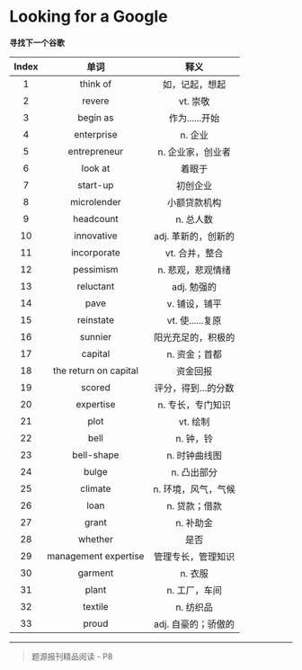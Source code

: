 # Looking for a Google

**寻找下一个谷歌**

| Index |         单词          |        释义         |
| :---: | :-------------------: | :-----------------: |
|   1   |       think of        |   如，记起，想起    |
|   2   |        revere         |      vt. 崇敬       |
|   3   |       begin as        |   作为......开始    |
|   4   |      enterprise       |       n. 企业       |
|   5   |     entrepreneur      |  n. 企业家，创业者  |
|   6   |        look at        |       着眼于        |
|   7   |       start-up        |      初创企业       |
|   8   |      microlender      |    小额贷款机构     |
|   9   |       headcount       |      n. 总人数      |
|  10   |      innovative       | adj. 革新的，创新的 |
|  11   |      incorporate      |   vt. 合并，整合    |
|  12   |       pessimism       |  n. 悲观，悲观情绪  |
|  13   |       reluctant       |     adj. 勉强的     |
|  14   |         pave          |    v. 铺设，铺平    |
|  15   |       reinstate       |  vt. 使......复原   |
|  16   |        sunnier        | 阳光充足的，积极的  |
|  17   |        capital        |    n. 资金；首都    |
|  18   | the return on capital |      资金回报       |
|  19   |        scored         |  评分，得到…的分数  |
|  20   |       expertise       |  n. 专长，专门知识  |
|  21   |         plot          |      vt. 绘制       |
|  22   |         bell          |      n. 钟，铃      |
|  23   |      bell-shape       |    n. 时钟曲线图    |
|  24   |         bulge         |     n. 凸出部分     |
|  25   |        climate        | n. 环境，风气，气候 |
|  26   |         loan          |    n. 贷款；借款    |
|  27   |         grant         |      n. 补助金      |
|  28   |        whether        |        是否         |
|  29   | management expertise  | 管理专长，管理知识  |
|  30   |        garment        |       n. 衣服       |
|  31   |         plant         |    n. 工厂，车间    |
|  32   |        textile        |      n. 纺织品      |
|  33   |         proud         | adj. 自豪的；骄傲的 |

------

> 题源报刊精品阅读 - P8